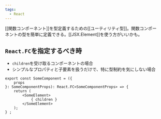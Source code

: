 ```yaml
---
tags:
  - React
---
```

[[関数コンポーネント]]を型定義するための[[ユーティリティ型]]。関数コンポーネントの型を簡単に定義できる。[[JSX.Element]]を使う方がいいかも。
## `React.FC`を指定するべき時
- `children`を受け取るコンポーネントの場合
- シンプルなプロパティと子要素を扱うだけで、特に型制約を気にしない場合
```tsx
export const SomeComponent = ({
	props
}: SomeComponentProps): React.FC<SomeComponentProps> => {
	return (
		<SomeElement>
			{ children }
		</SomeElement>
	);
} ;
```
